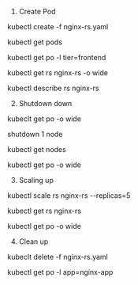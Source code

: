 1) Create Pod

kubectl create -f nginx-rs.yaml

kubectl get pods

kubectl get po -l tier=frontend

kubectl get rs nginx-rs -o wide

kubectl describe rs nginx-rs

2) Shutdown down

kubeclt get po -o wide

shutdown 1 node

kubectl get nodes

kubectl get po -o wide

3) Scaling up

kubectl scale rs nginx-rs --replicas=5

kubectl get rs nginx-rs

kubectl get po -o wide

4) Clean up

kubeclt delete -f nginx-rs.yaml

kubectl get po -l app=nginx-app
